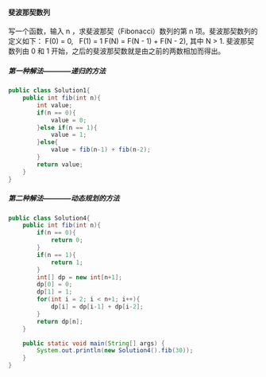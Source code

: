 #### 斐波那契数列

写一个函数，输入 n ，求斐波那契（Fibonacci）数列的第 n 项。斐波那契数列的定义如下：
F(0) = 0,   F(1) = 1
F(N) = F(N - 1) + F(N - 2), 其中 N > 1.
斐波那契数列由 0 和 1 开始，之后的斐波那契数就是由之前的两数相加而得出。

##### 第一种解法————递归的方法
```Java
public class Solution1{
    public int fib(int n){
        int value;
        if(n == 0){
            value = 0;
        }else if(n == 1){
            value = 1;
        }else{
            value = fib(n-1) + fib(n-2);
        }
        return value;
    }
}
```

##### 第二种解法————动态规划的方法
```Java
public class Solution4{
    public int fib(int n){
        if(n == 0){
            return 0;
        }
        if(n == 1){
            return 1;
        }
        int[] dp = new int[n+1];
        dp[0] = 0;
        dp[1] = 1;
        for(int i = 2; i < n+1; i++){
            dp[i] = dp[i-1] + dp[i-2];
        }
        return dp[n];
    }

    public static void main(String[] args) {
        System.out.println(new Solution4().fib(30));
    }
}
```